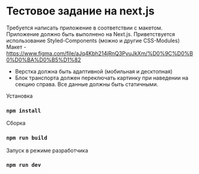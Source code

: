 # Тестовое задание на next.js
Требуется написать приложение в соответствии с макетом. Приложение должно быть выполнено на Next.js.
Приветствуется использование Styled-Components (можно и другие CSS-Modules)
Макет - https://www.figma.com/file/aJq4Kbh214jRnQ3PyuJkXm/%D0%9C%D0%B0%D0%BA%D0%B5%D1%82
- Верстка должна быть адаптивной (мобильная и десктопная)
- Блок транспорта должен переключать картинку при наведении на секцию справа.
Все данные должны быть статичными.


Установка

### `npm install`

Сборка

### `npm run build`

Запуск в режиме разработчика

### `npm run dev`